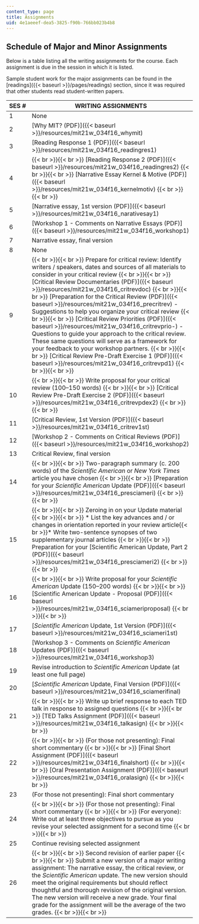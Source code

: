 ```yaml
---
content_type: page
title: Assignments
uid: 4e1aeeef-dea5-3825-f90b-766bb023b4b8
---
```


Schedule of Major and Minor Assignments
---------------------------------------

Below is a table listing all the writing assignments for the course. Each assignment is due in the session in which it is listed.

Sample student work for the major assignments can be found in the [readings]({{< baseurl >}}/pages/readings) section, since it was required that other students read student-written papers.

| SES # | WRITING ASSIGNMENTS |
| --- | --- |
| 1 | None |
| 2 | [Why MIT? (PDF)]({{< baseurl >}}/resources/mit21w_034f16_whymit) |
| 3 | [Reading Response 1 (PDF)]({{< baseurl >}}/resources/mit21w_034f16_readingres1) |
| 4 |  {{< br >}}{{< br >}} [Reading Response 2 (PDF)]({{< baseurl >}}/resources/mit21w_034f16_readingres2) {{< br >}}{{< br >}} [Narrative Essay Kernel & Motive (PDF)]({{< baseurl >}}/resources/mit21w_034f16_kernelmotiv) {{< br >}}{{< br >}}  |
| 5 | [Narrative essay, 1st version (PDF)]({{< baseurl >}}/resources/mit21w_034f16_narativesay1) |
| 6 | [Workshop 1 - Comments on Narrative Essays (PDF)]({{< baseurl >}}/resources/mit21w_034f16_workshop1) |
| 7 | Narrative essay, final version |
| 8 | None |
| 9 |  {{< br >}}{{< br >}} Prepare for critical review: Identify writers / speakers, dates and sources of all materials to consider in your critical review {{< br >}}{{< br >}} [Critical Review Documentaries (PDF)]({{< baseurl >}}/resources/mit21w_034f16_critrevdoc) {{< br >}}{{< br >}} [Preparation for the Critical Review (PDF)]({{< baseurl >}}/resources/mit21w_034f16_precritrev) - Suggestions to help you organize your critical review {{< br >}}{{< br >}} [Critical Review Priorities (PDF)]({{< baseurl >}}/resources/mit21w_034f16_critrevprio-) - Questions to guide your approach to the critical review. These same questions will serve as a framework for your feedback to your workshop partners. {{< br >}}{{< br >}} [Critical Review Pre-Draft Exercise 1 (PDF)]({{< baseurl >}}/resources/mit21w_034f16_critrevpd1) {{< br >}}{{< br >}}  |
| 10 |  {{< br >}}{{< br >}} Write proposal for your critical review (100–150 words) {{< br >}}{{< br >}} [Critical Review Pre-Draft Exercise 2 (PDF)]({{< baseurl >}}/resources/mit21w_034f16_critrevpdex2) {{< br >}}{{< br >}}  |
| 11 | [Critical Review, 1st Version (PDF)]({{< baseurl >}}/resources/mit21w_034f16_critrev1st) |
| 12 | [Workshop 2 - Comments on Critical Reviews (PDF)]({{< baseurl >}}/resources/mit21w_034f16_workshop2) |
| 13 | Critical Review, final version |
| 14 |  {{< br >}}{{< br >}} Two-paragraph summary (c. 200 words) of the _Scientific American_ or _New York Times_ article you have chosen {{< br >}}{{< br >}} [Preparation for your _Scientific American_ Update (PDF)]({{< baseurl >}}/resources/mit21w_034f16_presciameri) {{< br >}}{{< br >}}  |
| 15 |  {{< br >}}{{< br >}} Zeroing in on your Update material {{< br >}}{{< br >}} *   List the key advances and / or changes in orientation reported in your review article{{< br >}}*   Write two-sentence synopses of two supplementary journal articles {{< br >}}{{< br >}} Preparation for your [Scientific American Update, Part 2 (PDF)]({{< baseurl >}}/resources/mit21w_034f16_presciameri2) {{< br >}}{{< br >}}  |
| 16 |  {{< br >}}{{< br >}} Write proposal for your _Scientific American_ Update (150–200 words) {{< br >}}{{< br >}} [Scientific American Update - Proposal (PDF)]({{< baseurl >}}/resources/mit21w_034f16_sciameriproposal) {{< br >}}{{< br >}}  |
| 17 | [_Scientific American_ Update, 1st Version (PDF)]({{< baseurl >}}/resources/mit21w_034f16_sciameri1st) |
| 18 | [Workshop 3 - Comments on _Scientific American_ Updates (PDF)]({{< baseurl >}}/resources/mit21w_034f16_workshop3) |
| 19 | Revise introduction to _Scientific American_ Update (at least one full page) |
| 20 | [_Scientific American_ Update, Final Version (PDF)]({{< baseurl >}}/resources/mit21w_034f16_sciamerifinal) |
| 21 |  {{< br >}}{{< br >}} Write up brief response to each TED talk in response to assigned questions {{< br >}}{{< br >}} [TED Talks Assignment (PDF)]({{< baseurl >}}/resources/mit21w_034f16_talkasign) {{< br >}}{{< br >}}  |
| 22 |  {{< br >}}{{< br >}} (For those not presenting): Final short commentary {{< br >}}{{< br >}} [Final Short Assignment (PDF)]({{< baseurl >}}/resources/mit21w_034f16_finalshort) {{< br >}}{{< br >}} [Oral Presentation Assignment (PDF)]({{< baseurl >}}/resources/mit21w_034f16_oralasign) {{< br >}}{{< br >}}  |
| 23 | (For those not presenting): Final short commentary |
| 24 |  {{< br >}}{{< br >}} (For those not presenting): Final short commentary {{< br >}}{{< br >}} (For everyone): Write out at least three objectives to pursue as you revise your selected assignment for a second time {{< br >}}{{< br >}}  |
| 25 | Continue revising selected assignment |
| 26 |  {{< br >}}{{< br >}} Second revision of earlier paper {{< br >}}{{< br >}} Submit a new version of a major writing assignment: The narrative essay, the critical review, or the _Scientific American_ update. The new version should meet the original requirements but should reflect thoughtful and thorough revision of the original version. The new version will receive a new grade. Your final grade for the assignment will be the average of the two grades. {{< br >}}{{< br >}}